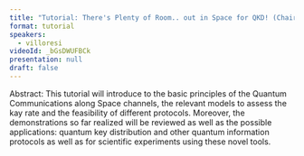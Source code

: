 ```yaml
---
title: "Tutorial: There's Plenty of Room.. out in Space for QKD! (Chair: Tobias Gehring)"
format: tutorial
speakers:
  - villoresi
videoId: _bGsDWUFBCk
presentation: null
draft: false
---
```

Abstract: This tutorial will introduce to the basic principles of the Quantum Communications along Space channels, the relevant models to assess the kay rate and the feasibility of different protocols. Moreover, the demonstrations so far realized will be reviewed as well as the possible applications: quantum key distribution and other quantum information protocols as well as for scientific experiments using these novel tools.

<!-- fields to use above: -->
<!-- videoId: "Vfl9pPh6ipI" -->
<!-- presentation: "/slides/invited-MargaridaPereira.pdf" -->

